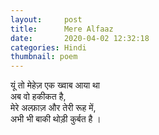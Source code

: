 ```yaml
---
layout:     post
title:      Mere Alfaaz
date:       2020-04-02 12:32:18
categories: Hindi
thumbnail: poem
---
```


यूं तो मेहेज़ एक ख्वाब आया था  
अब वो हकीकत है,  
मेरे अल्फ़ाज़ और तेरी रूह में,  
अभी भी बाकी थोड़ी कुर्बत है ।  